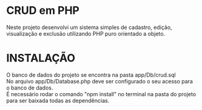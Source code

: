 # CRUD em PHP

Neste projeto desenvolvi um sistema simples de cadastro, edição, visualização e exclusão utilizando PHP puro orientado a objeto.

# INSTALAÇÃO

O banco de dados do projeto se encontra na pasta app/Db/crud.sql<br>
No arquivo app/Db/Database.php deve ser configurado o seu acesso para o banco de dados.<br>
É necessário rodar o comando "npm install" no terminal na pasta do projeto para ser baixada todas as dependências.